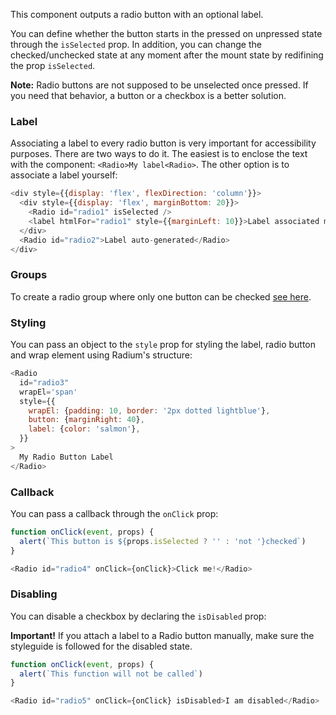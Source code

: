 This component outputs a radio button with an optional label.

You can define whether the button starts in the pressed on unpressed state through the `isSelected` prop. In addition, you can change the checked/unchecked state at any moment after the mount state by redifining the prop `isSelected`.

**Note:** Radio buttons are not supposed to be unselected once pressed. If you need that behavior, a button or a checkbox is a better solution.

### Label
Associating a label to every radio button is very important for accessibility purposes. There are two ways to do it. The easiest is to enclose the text with the component: `<Radio>My label<Radio>`. The other option is to associate a label yourself:

```js
<div style={{display: 'flex', flexDirection: 'column'}}>
  <div style={{display: 'flex', marginBottom: 20}}>
    <Radio id="radio1" isSelected />
    <label htmlFor="radio1" style={{marginLeft: 10}}>Label associated manually</label>
  </div>
  <Radio id="radio2">Label auto-generated</Radio>
</div>
```

### Groups
To create a radio group where only one button can be checked [see here](#radiogroup).

### Styling
You can pass an object to the `style` prop for styling the label, radio button and wrap element using Radium's structure:
```js
<Radio
  id="radio3"
  wrapEl='span'
  style={{
    wrapEl: {padding: 10, border: '2px dotted lightblue'},
    button: {marginRight: 40},
    label: {color: 'salmon'},
  }}
>
  My Radio Button Label
</Radio>
```


### Callback
You can pass a callback through the `onClick` prop:

```js
function onClick(event, props) {
  alert(`This button is ${props.isSelected ? '' : 'not '}checked`)
}

<Radio id="radio4" onClick={onClick}>Click me!</Radio>
```

### Disabling
You can disable a checkbox by declaring the `isDisabled` prop:

**Important!** If you attach a label to a Radio button manually, make sure the styleguide is followed for the disabled state.

```js
function onClick(event, props) {
  alert(`This function will not be called`)
}

<Radio id="radio5" onClick={onClick} isDisabled>I am disabled</Radio>
```
